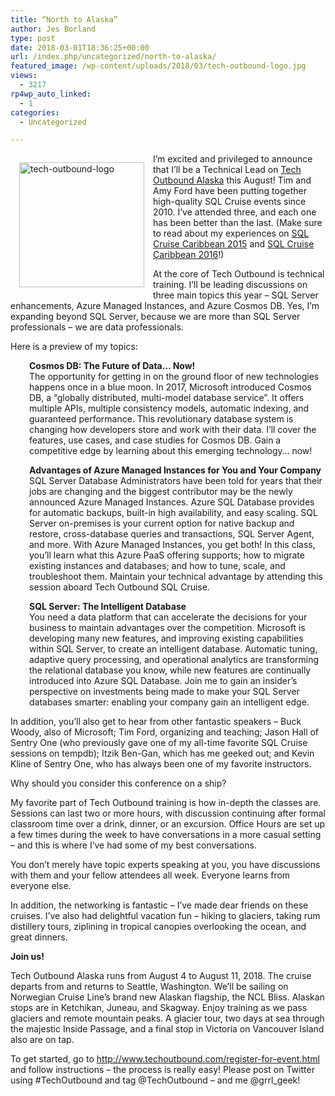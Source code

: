 ```yaml
---
title: “North to Alaska”
author: Jes Borland
type: post
date: 2018-03-01T18:36:25+00:00
url: /index.php/uncategorized/north-to-alaska/
featured_image: /wp-content/uploads/2018/03/tech-outbound-logo.jpg
views:
  - 3217
rp4wp_auto_linked:
  - 1
categories:
  - Uncategorized

---
```

[<img class="alignleft size-full wp-image-9036" style="float: left;margin: 1em 1em .5em 1em" src="http://blogs.ltd.local/wp-content/uploads/2018/03/tech-outbound-logo.jpg" alt="tech-outbound-logo" width="200" height="200" srcset="http://blogs.ltd.local/wp-content/uploads/2018/03/tech-outbound-logo.jpg 400w, http://blogs.ltd.local/wp-content/uploads/2018/03/tech-outbound-logo-200x200.jpg 200w, http://blogs.ltd.local/wp-content/uploads/2018/03/tech-outbound-logo-300x300.jpg 300w" sizes="(max-width: 200px) 100vw, 200px" />][1]
  
I&#8217;m excited and privileged to announce that I&#8217;ll be a Technical Lead on [Tech Outbound Alaska][1] this August! Tim and Amy Ford have been putting together high-quality SQL Cruise events since 2010. I&#8217;ve attended three, and each one has been better than the last. (Make sure to read about my experiences on [SQL Cruise Caribbean 2015][2] and [SQL Cruise Caribbean 2016][3]!)

At the core of Tech Outbound is technical training. I&#8217;ll be leading discussions on three main topics this year &#8211; SQL Server enhancements, Azure Managed Instances, and Azure Cosmos DB. Yes, I&#8217;m expanding beyond SQL Server, because we are more than SQL Server professionals &#8211; we are data professionals.
  
Here is a preview of my topics:

<p style="padding-left: 30px">
  <strong>Cosmos DB: The Future of Data… Now!</strong><br /> The opportunity for getting in on the ground floor of new technologies happens once in a blue moon. In 2017, Microsoft introduced Cosmos DB, a &#8220;globally distributed, multi-model database service&#8221;. It offers multiple APIs, multiple consistency models, automatic indexing, and guaranteed performance. This revolutionary database system is changing how developers store and work with their data. I&#8217;ll cover the features, use cases, and case studies for Cosmos DB. Gain a competitive edge by learning about this emerging technology… now!
</p>

<p style="padding-left: 30px">
  <strong>Advantages of Azure Managed Instances for You and Your Company</strong><br /> SQL Server Database Administrators have been told for years that their jobs are changing and the biggest contributor may be the newly announced Azure Managed Instances. Azure SQL Database provides for automatic backups, built-in high availability, and easy scaling. SQL Server on-premises is your current option for native backup and restore, cross-database queries and transactions, SQL Server Agent, and more. With Azure Managed Instances, you get both! In this class, you&#8217;ll learn what this Azure PaaS offering supports; how to migrate existing instances and databases; and how to tune, scale, and troubleshoot them. Maintain your technical advantage by attending this session aboard Tech Outbound SQL Cruise.
</p>

<p style="padding-left: 30px">
  <strong>SQL Server: The Intelligent Database</strong><br /> You need a data platform that can accelerate the decisions for your business to maintain advantages over the competition. Microsoft is developing many new features, and improving existing capabilities within SQL Server, to create an intelligent database. Automatic tuning, adaptive query processing, and operational analytics are transforming the relational database you know, while new features are continually introduced into Azure SQL Database. Join me to gain an insider’s perspective on investments being made to make your SQL Server databases smarter: enabling your company gain an intelligent edge.
</p>

In addition, you&#8217;ll also get to hear from other fantastic speakers &#8211; Buck Woody, also of Microsoft; Tim Ford, organizing and teaching; Jason Hall of Sentry One (who previously gave one of my all-time favorite SQL Cruise sessions on tempdb); Itzik Ben-Gan, which has me geeked out; and Kevin Kline of Sentry One, who has always been one of my favorite instructors.

Why should you consider this conference on a ship?

My favorite part of Tech Outbound training is how in-depth the classes are. Sessions can last two or more hours, with discussion continuing after formal classroom time over a drink, dinner, or an excursion. Office Hours are set up a few times during the week to have conversations in a more casual setting &#8211; and this is where I&#8217;ve had some of my best conversations.

You don&#8217;t merely have topic experts speaking at you, you have discussions with them and your fellow attendees all week. Everyone learns from everyone else.

In addition, the networking is fantastic &#8211; I&#8217;ve made dear friends on these cruises. I&#8217;ve also had delightful vacation fun &#8211; hiking to glaciers, taking rum distillery tours, ziplining in tropical canopies overlooking the ocean, and great dinners.

**Join us!**

Tech Outbound Alaska runs from August 4 to August 11, 2018. The cruise departs from and returns to Seattle, Washington. We&#8217;ll be sailing on Norwegian Cruise Line’s brand new Alaskan flagship, the NCL Bliss. Alaskan stops are in Ketchikan, Juneau, and Skagway. Enjoy training as we pass glaciers and remote mountain peaks. A glacier tour, two days at sea through the majestic Inside Passage, and a final stop in Victoria on Vancouver Island also are on tap.

To get started, go to <http://www.techoutbound.com/register-for-event.html> and follow instructions &#8211; the process is really easy! Please post on Twitter using #TechOutbound and tag @TechOutbound &#8211; and me @grrl_geek!

 [1]: http://www.techoutbound.com/
 [2]: /index.php/uncategorized/sql-cruise-caribbean-2015-more-than-a-cruise-with-classes-much-more/
 [3]: /index.php/uncategorized/what-i-learned-on-sql-cruise-2016/